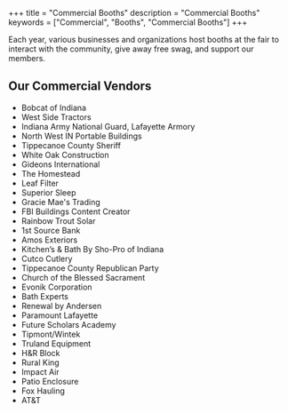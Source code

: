 +++
title = "Commercial Booths"
description = "Commercial Booths"
keywords = ["Commercial", "Booths", "Commercial Booths"]
+++

Each year, various businesses and organizations host booths at the fair to interact with the community, give away free swag, and support our members.

## Our Commercial Vendors

- Bobcat of Indiana
- West Side Tractors
- Indiana Army National Guard, Lafayette Armory
- North West IN Portable Buildings
- Tippecanoe County Sheriff
- White Oak Construction
- Gideons International
- The Homestead
- Leaf Filter
- Superior Sleep
- Gracie Mae's Trading
- FBI Buildings Content Creator
- Rainbow Trout Solar
- 1st Source Bank
- Amos Exteriors
- Kitchen’s & Bath By Sho-Pro of Indiana 
- Cutco Cutlery
- Tippecanoe County Republican Party
- Church of the Blessed Sacrament
- Evonik Corporation
- Bath Experts
- Renewal by Andersen
- Paramount Lafayette
- Future Scholars Academy
- Tipmont/Wintek
- Truland Equipment
- H&R Block
- Rural King
- Impact Air
- Patio Enclosure
- Fox Hauling
- AT&T 